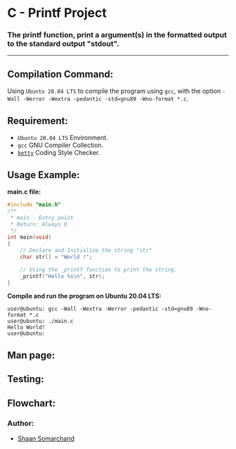 # C - Printf Project
### The printf function, print a argument(s) in the formatted output to the standard output "stdout".

---
## Compilation Command:
Using `Ubuntu 20.04 LTS` to compile the program using `gcc`, with the option `-Wall -Werror -Wextra -pedantic -std=gnu89 -Wno-format *.c`.

## Requirement:
- `Ubuntu 20.04 LTS` Environment.
- `gcc` GNU Compiler Collection.
- [`betty`](https://github.com/hs-hq/Betty/tree/main) Coding Style Checker.

## Usage Example:
**main.c file:**
``` c
#include "main.h"
/**
 * main - Entry point
 * Return: Always 0
 */
int main(void)
{
	// Declare and Initialize the string "str"	
	char str[] = "World !";

	// Using the _printf function to print the string.
	_printf("Hello %s\n", str);
}
```
**Compile and run the program on Ubuntu 20.04 LTS:**
``` shell 
user@ubuntu: gcc -Wall -Wextra -Werror -pedantic -std=gnu89 -Wno-format *.c
user@ubuntu: ./main.c
Hello World!
user@ubuntu: 
```

## Man page:


## Testing:


## Flowchart:


### Author:
- [Shaan Somarchand](https://github.com/theTropicalBoi)
